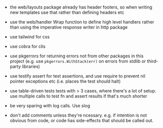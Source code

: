 - the web/layouts package already has header footers, so when writing new templates
  use that rather than defining headers etc
- use the web/handler Wrap function to define high level handlers rather than using the imperative response writer in http package

- use tailwind for css
- use cobra for clis
- use pkgerrors for returning errors not from other packages in this project (e.g. use `pkgerrors.WithStack(err)` on errors from stdlib or third-party libraries)
- use testify assert for test assertions, and use require to prevent nil pointer exceptions etc (i.e. places the test should halt)
- use table-driven tests tests with > 3 cases, where there's a lot of setup. use multiple calls to test fn and assert results if that's much shorter

- be very sparing with log calls. Use slog
- don't add comments unless they're ncessary. e.g. if intention is not obvious from code, or code has side-effects that should be called out. 